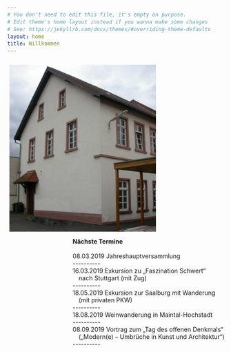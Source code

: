 ```yaml
---
# You don't need to edit this file, it's empty on purpose.
# Edit theme's home layout instead if you wanna make some changes
# See: https://jekyllrb.com/docs/themes/#overriding-theme-defaults
layout: home
title: Willkommen
---
```


<p><img src="images/Archivgebaeude.jpg" border="0" width="340" style="margin-top: 10px; margin-left: 5px; margin-right: 5px; float: left;" />
<p style="float:right"><strong>Nächste Termine</strong><br/>
<br/>
08.03.2019 Jahreshauptversammlung<br />
  ---------- <br/>
16.03.2019 Exkursion zu „Faszination Schwert“ <br />
  &emsp;nach Stuttgart (mit Zug)<br />
  ---------- <br/>
18.05.2019 Exkursion zur Saalburg mit Wanderung <br />
  &emsp;(mit privaten PKW)<br />
  ---------- <br/>
18.08.2019 Weinwanderung in Maintal-Hochstadt<br />
  ---------- <br/>
08.09.2019 Vortrag zum „Tag des offenen Denkmals“ <br />
  &emsp;(„Modern(e) – Umbrüche in Kunst und Architektur“)<br />
  ---------- <br/>

<br/>
                   </p></p>

<!--Vom Nidderauer Rathaus aus fahren Sie Richtung Friedberg immer geradeaus, im Stadtteil Heldenbergen nach dem Wolle-Laden rechts in die Mittelstraße, nach etwa 100 Metern biegen Sie links in die Hofeinfahrt auf das Gelände „Mittelburg“. Vor dem Archivgebäude stehen drei Parkplätze zur Verfügung. Weitere Parkplätze befinden sich am „Hessischen Hof“, von dort führt eine Treppe hinunter auf das Mittelburg-Gelände.
Zu Fuß gehen Sie an der Nidder entlang nach Heldenbergen, durch die Mühlstraße, unterhalb des Schlosses der Familie Leonhardi vorbei und immer geradeaus über die Bahnhofstraße in die Untergasse. Von dort führt ein Fußweg hinter einem Friseurgeschäft links auf das Mittelburggelände. 
**Mittelburggelände unterhalb „Hessischer Hof“**  
![Archivgebaeude](/images/Archivgebaeude.jpg)


-->
